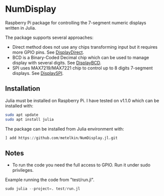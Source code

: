 # NumDisplay

Raspberry Pi package for controlling the 7-segment numeric displays written in Julia.

The package supports several approaches:

- Direct method does not use any chips transforming input but it requires more GPIO pins. See [DisplayDirect](https://metelkin.github.io/NumDisplay.jl/dev/direct/).
- BCD is a Binary-Coded Decimal chip which can be used to manage display with several digits. See [DisplayBCD](https://metelkin.github.io/NumDisplay.jl/dev/bcd/).
- SPI uses MAX7219/MAX7221 chip to control up to 8 digits 7-segment displays. See [DisplaySPI](https://metelkin.github.io/NumDisplay.jl/dev/spi/).

## Installation

Julia must be installed on Raspberry Pi. 
I have tested on v1.1.0 which can be installed with:
```sh
sudo apt update
sudo apt install julia
```

The package can be installed from Julia environment with:

```julia
] add https://github.com/metelkin/NumDisplay.jl.git
```

## Notes

- To run the code you need the full access to GPIO. Run it under sudo privileges.

Example running the code from "test/run.jl".
```julia
sudo julia --project=. test/run.jl
```
